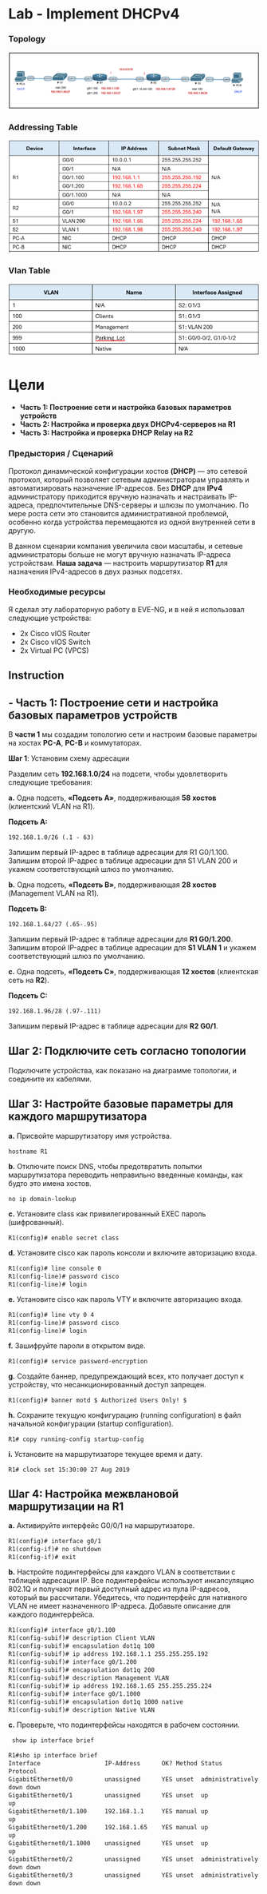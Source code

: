 # Lab - Implement DHCPv4

### Topology

![topology](lab_05_topology.png)

### Addressing Table

![address_table](lab_05_addressing.png)


### Vlan Table

![vlan_table](lab_05_vlans.png)

# Цели

+ **Часть 1: Построение сети и настройка базовых параметров устройств**
+ **Часть 2: Настройка и проверка двух DHCPv4-серверов на R1**
+ **Часть 3: Настройка и проверка DHCP Relay на R2**

### **Предыстория / Сценарий**

Протокол динамической конфигурации хостов **(DHCP)** — это сетевой протокол, который позволяет сетевым администраторам управлять и автоматизировать назначение IP-адресов. Без **DHCP** для **IPv4** администратору приходится вручную назначать и настраивать IP-адреса, предпочтительные DNS-серверы и шлюзы по умолчанию. По мере роста сети это становится административной проблемой, особенно когда устройства перемещаются из одной внутренней сети в другую.

В данном сценарии компания увеличила свои масштабы, и сетевые администраторы больше не могут вручную назначать IP-адреса устройствам. **Наша задача** — настроить маршрутизатор **R1** для назначения IPv4-адресов в двух разных подсетях.

### Необходимые ресурсы

Я сделал эту лабораторную работу в EVE-NG, и в ней я использовал следующие устройства:

+ 2x Cisco vIOS Router
+ 2x Cisco vIOS Switch
+ 2x Virtual PC (VPCS)

## Instruction

## - **Часть 1: Построение сети и настройка базовых параметров устройств**

В **части 1** мы создадим топологию сети и настроим базовые параметры на хостах **PC-A**, **PC-B** и коммутаторах.

**Шаг 1**: Установим схему адресации

Разделим сеть **192.168.1.0/24** на подсети, чтобы удовлетворить следующие требования:

**a.** Одна подсеть, **«Подсеть A»**, поддерживающая **58 хостов** (клиентский VLAN на R1).

**Подсеть A:**
```
192.168.1.0/26 (.1 - 63)
```
Запишим первый IP-адрес в таблице адресации для R1 G0/1.100. Запишим второй IP-адрес в таблице адресации для S1 VLAN 200 и укажем соответствующий шлюз по умолчанию.

**b.** Одна подсеть, **«Подсеть B»**, поддерживающая **28 хостов** (Management VLAN на R1).

**Подсеть B:**
```
192.168.1.64/27 (.65-.95)
```
Запишим первый IP-адрес в таблице адресации для **R1 G0/1.200**. Запишим второй IP-адрес в таблице адресации для **S1 VLAN 1** и укажем соответствующий шлюз по умолчанию.

**c.** Одна подсеть, **«Подсеть C»**, поддерживающая **12 хостов** (клиентская сеть на **R2**).

**Подсеть C:**
```
192.168.1.96/28 (.97-.111)
```
Запишим первый IP-адрес в таблице адресации для **R2 G0/1**.

## **Шаг 2: Подключите сеть согласно топологии**

Подключите устройства, как показано на диаграмме топологии, и соедините их кабелями.

## **Шаг 3: Настройте базовые параметры для каждого маршрутизатора**

**a.** Присвойте маршрутизатору имя устройства.
```
hostname R1
```
**b.** Отключите поиск DNS, чтобы предотвратить попытки маршрутизатора переводить неправильно введенные команды, как будто это имена хостов.

```
no ip domain-lookup
```

**c.** Установите class как привилегированный EXEC пароль (шифрованный).

```
R1(config)# enable secret class
```

**d.** Установите cisco как пароль консоли и включите авторизацию входа.

```
R1(config)# line console 0
R1(config-line)# password cisco
R1(config-line)# login
```

**e.** Установите cisco как пароль VTY и включите авторизацию входа.

```
R1(config)# line vty 0 4
R1(config-line)# password cisco
R1(config-line)# login
```

**f.** Зашифруйте пароли в открытом виде.

```
R1(config)# service password-encryption
```

**g.** Создайте баннер, предупреждающий всех, кто получает доступ к устройству, что несанкционированный доступ запрещен.

```
R1(config)# banner motd $ Authorized Users Only! $
```

**h.** Сохраните текущую конфигурацию (running configuration) в файл начальной конфигурации (startup configuration).

```
R1# copy running-config startup-config
```

**i.** Установите на маршрутизаторе текущее время и дату.

```
R1# clock set 15:30:00 27 Aug 2019
```

## **Шаг 4: Настройка межвлановой маршрутизации на R1**

**a.** Активируйте интерфейс G0/0/1 на маршрутизаторе.

```
R1(config)# interface g0/1
R1(config-if)# no shutdown
R1(config-if)# exit
```

**b.** Настройте подинтерфейсы для каждого VLAN в соответствии с таблицей адресации IP. Все подинтерфейсы используют инкапсуляцию 802.1Q и получают первый доступный адрес из пула IP-адресов, который вы рассчитали. Убедитесь, что подинтерфейс для нативного VLAN не имеет назначенного IP-адреса. Добавьте описание для каждого подинтерфейса.

```
R1(config)# interface g0/1.100
R1(config-subif)# description Client VLAN
R1(config-subif)# encapsulation dot1q 100
R1(config-subif)# ip address 192.168.1.1 255.255.255.192
R1(config-subif)# interface g0/1.200
R1(config-subif)# encapsulation dot1q 200
R1(config-subif)# description Management VLAN
R1(config-subif)# ip address 192.168.1.65 255.255.255.224
R1(config-subif)# interface g0/1.1000
R1(config-subif)# encapsulation dot1q 1000 native
R1(config-subif)# description Native VLAN
```

**c.** Проверьте, что подинтерфейсы находятся в рабочем состоянии.

```
 show ip interface brief
```
```
R1#sho ip interface brief
Interface                  IP-Address      OK? Method Status                Protocol
GigabitEthernet0/0         unassigned      YES unset  administratively down down
GigabitEthernet0/1         unassigned      YES unset  up                    up
GigabitEthernet0/1.100     192.168.1.1     YES manual up                    up
GigabitEthernet0/1.200     192.168.1.65    YES manual up                    up
GigabitEthernet0/1.1000    unassigned      YES unset  up                    up
GigabitEthernet0/2         unassigned      YES unset  administratively down down
GigabitEthernet0/3         unassigned      YES unset  administratively down down
```